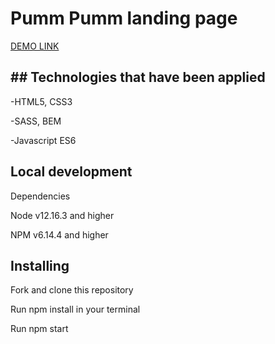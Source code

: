 # Pumm Pumm landing page

 [DEMO LINK](https://artempaskall.github.io/pumm-pumm/)
 
## ## Technologies that have been applied

-HTML5, CSS3

-SASS, BEM

-Javascript ES6

## Local development
Dependencies

Node v12.16.3 and higher

NPM v6.14.4 and higher

## Installing
Fork and clone this repository

Run npm install in your terminal

Run npm start
